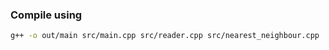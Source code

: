 ### Compile using

```bash
g++ -o out/main src/main.cpp src/reader.cpp src/nearest_neighbour.cpp
```
